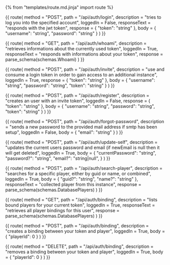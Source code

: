 {% from "templates/route.md.jinja" import route %}

{{ route(
  method = "POST",
  path = "/api/auth/login",
  description = "tries to log you into the specified account",
  loggedIn = False,
  responseText = "responds with the jwt token",
  response = {
    "token": "string"
  },
  body = {
    "username": "string",
    "password": "string"
  }
) }}

{{ route(
  method = "GET",
  path = "/api/auth/whoami",
  description = "retrieves informations about the currently used token",
  loggedIn = True,
  responseText = "responds with informations about your token",
  response = parse_schema(schemas.Whoami)
) }}

{{ route(
  method = "POST",
  path = "/api/auth/invite",
  description = "use and consume a login token in order to gain access to an additional instance",
  loggedIn = True,
  response = {
    "token": "string"
  },
  body = {
    "username": "string",
    "password": "string",
    "token": "string"
  }
) }}

{{ route(
  method = "POST",
  path = "/api/auth/register",
  description = "creates an user with an invite token",
  loggedIn = False,
  response = {
    "token": "string"
  },
  body = {
    "username": "string",
    "password": "string",
    "token": "string"
  }
) }}

{{ route(
  method = "POST",
  path = "/api/auth/forgot-password",
  description = "sends a new password to the provided mail address if smtp has been setup",
  loggedIn = False,
  body = {
    "email": "string"
  }
) }}

{{ route(
  method = "POST",
  path = "/api/auth/update-self",
  description = "updates the current users password and email (if newEmail is null then it will get deleted",
  loggedIn = True,
  body = {
    "currentPassword": "string",
    "password?": "string",
    "email?": "string|null",
  }
) }}

{{ route(
  method = "POST",
  path = "/api/auth/search-player",
  description = "searches for a specific player, either by guid or name, or combined",
  loggedIn = True,
  body = {
    "guid?": "string",
    "name?": "string"
  },
  responseText = "collected player from this instance",
  response = parse_schema(schemas.DatabasePlayers)
) }}


{{ route(
  method = "GET",
  path = "/api/auth/binding",
  description = "lists bound players for your current token",
  loggedIn = True,
  responseText = "retrieves all player bindings for this user",
  response = parse_schema(schemas.DatabasePlayers)
) }}

{{ route(
  method = "POST",
  path = "/api/auth/binding",
  description = "creates a binding between your token and player",
  loggedIn = True,
  body = {
    "playerId": 0
  }
) }}

{{ route(
  method = "DELETE",
  path = "/api/auth/binding",
  description = "removes a binding between your token and player",
  loggedIn = True,
  body = {
    "playerId": 0
  }
) }}